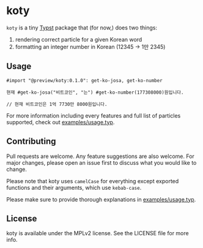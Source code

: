 # koty

`koty` is a tiny [Typst](https://github.com/typst/typst) package that (for now,) does two things:

1. rendering correct particle for a given Korean word
2. formatting an integer number in Korean (12345 -> 1만 2345)

## Usage

```typst
#import "@preview/koty:0.1.0": get-ko-josa, get-ko-number

현재 #get-ko-josa("비트코인", "는") #get-ko-number(177308000)원입니다.

// 현재 비트코인은 1억 7730만 8000원입니다.
```

For more information including every features and full list of particles supported, check out [examples/usage.typ](examples/usage.typ).

## Contributing

Pull requests are welcome. Any feature suggestions are also welcome. For major changes, please open an issue first to discuss what you would like to change.

Please note that koty uses `camelCase` for everything except exported functions and their arguments, which use `kebab-case`.

Please make sure to provide thorough explanations in [examples/usage.typ](examples/usage.typ).

## License

koty is available under the MPLv2 license. See the LICENSE file for more info.
